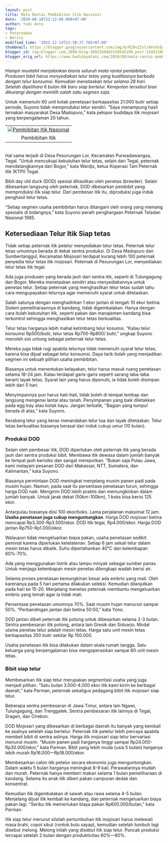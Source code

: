 ```yaml
---
layout: post
title: Mata Rantai Pembibitan Itik Nasional
date: '2020-08-18T22:12:00.000+07:00'
author: Yudi Anto
tags:
- Peternakan
- Berita
modified_time: '2022-12-14T12:30:37.702+07:00'
thumbnail: https://blogger.googleusercontent.com/img/b/R29vZ2xl/AVvXsEgE0VdtaXocP2QdAaxcMyJz08LR2Y65f33w0wEBRHhYYLesnHwuO9dbW7IcceHKHrnLfRZqAE4doV7Zjlbcu_Y31Mj_3dqK9Hsdm5n0hOvH0Vmjp3H9BM0WrwPQQ4AYOV3XgpjIY4CzmCmX/s72-c/bibit-itik_1184x800-768x519.jpg
blogger_id: tag:blogger.com,1999:blog-3092549465158545190.post-1549120890051032638
blogger_orig_url: https://www.budidayatani.com/2020/08/mata-rantai-pembibitan-itik-nasional.html
---
```


<p><i>Hampir mustahil menjalankan bisnis seluruh mata rantai pembibitan. Produsen bibit harus menyediakan telur tetas yang kualitasnya berbeda dengan telur konsumsi. Kemudian menetaskan telur selama 28 hari. Setelah dipelihara 6 bulan itik baru siap bertelur. Kerepotan tersebut bisa dikurangi dengan memilih salah satu segmen saja.</i></p><p>Untuk memenuhi 60 unit kotak penetasan berkapasitas 21.000 butir setiap periode, Suyono tidak memproduksi telur sendiri. “Saya menampung hasil ternakan masyarakat Desa Madopuro,” kata pelopor budidaya itik mojosari yang berpengalaman 20 tahun.&nbsp;</p><p><table align="center" cellpadding="0" cellspacing="0" style="margin-left: auto; margin-right: auto;"><tbody><tr><td style="text-align: center;"><a href="https://blogger.googleusercontent.com/img/b/R29vZ2xl/AVvXsEgE0VdtaXocP2QdAaxcMyJz08LR2Y65f33w0wEBRHhYYLesnHwuO9dbW7IcceHKHrnLfRZqAE4doV7Zjlbcu_Y31Mj_3dqK9Hsdm5n0hOvH0Vmjp3H9BM0WrwPQQ4AYOV3XgpjIY4CzmCmX/s422/bibit-itik_1184x800-768x519.jpg" style="margin-left: auto; margin-right: auto;"><img alt="Pembibitan Itik Nasional" border="0" data-original-height="285" data-original-width="422" src="https://blogger.googleusercontent.com/img/b/R29vZ2xl/AVvXsEgE0VdtaXocP2QdAaxcMyJz08LR2Y65f33w0wEBRHhYYLesnHwuO9dbW7IcceHKHrnLfRZqAE4doV7Zjlbcu_Y31Mj_3dqK9Hsdm5n0hOvH0Vmjp3H9BM0WrwPQQ4AYOV3XgpjIY4CzmCmX/s16000/bibit-itik_1184x800-768x519.jpg" title="Pembibitan Itik Nasional" /></a></td></tr><tr><td style="text-align: center;">Pembibitan Itik <br /></td></tr></tbody></table><br />Hal sama terjadi di Desa Pesurungan Lor, Kecamatan Purwadawangsa, Tegal. “Untuk mencukupi kebutuhan telur tetas, selain dari Tegal, peternak mendatangkannya dari Bogor,” kata Wardjo, ketua Koperasi Tani Peternak Itik (KTPI) Tegal.</p><p>Bibit day old duck (DOD) spesial dihasilkan oleh penetas (breeder). Selain dibesarkan langsung oleh peternak, DOD dibesarkan pembibit yang memproduksi itik siap telur. Dari pembesar itik itu, diproduksi juga induk penghasil telur tetas.&nbsp;</p><p>“Setiap segmen usaha pembibitan harus ditangani oleh orang yang memang spesialis di bidangnya,” kata Suyono peraih penghargaan Peternak Teladan Nasional 1985.</p><h2>Ketersediaan Telur Itik Siap tetas</h2><p>Tidak setiap peternak itik petelur menyediakan telur tetas. Peternak telur tetas umumnya berada di dekat sentra produksi. Di Desa Madopuro dan Sumbertanggul, Kecamatan Mojosari terdapat kurang lebih 100 peternak penyedia telur tetas itik mojosari. Peternak di Pesurungan Lor, menyediakan telur tetas itik tegai.</p><p>Ada juga produsen yang berada jauh dari sentra itik, seperti di Tulungagung dan Bogor. Mereka menetaskan sendiri atau menyediakannya untuk penetas telur. Setiap peternak yang menghasilkan telur tetas sudah tahu cara mengupayakan telurnya agar memenuhi syarat untuk ditetaskan.&nbsp;</p><p>Salah satunya dengan menghadirkan 1 ekor jantan di tengah 10 ekor betina. Sistem pemeliharaannya di kandang, tidak digembalakan. Hanya dengan cara itulah kebutuhan itik, seperti pakan dan manajemen kandang bisa terkontrol sehingga menghasilkan telur tetas berkualitas.</p><p>Telur tetas harganya lebih mahal ketimbang telur kosumsi. “Kalau telur konsumsi Rp500/butir, telur tetas Rp700-Rp800/ butir,” ungkap Suyono menoleh sisi untung sebagai peternak telur tetas.&nbsp;</p><p>Mereka juga tidak rugi apabila telurnya tidak memenuhi syarat telur tetas, karena bisa dijual sebagai telur konsumsi. Daya tarik itulah yang menjadikan segmen ini sebuah pilihan usaha pembibitan.</p><p>Biasanya untuk menentukan kelayakan, telur harus masuk ruang penetasan selama 18-24 jam. Kalau terdapat garis-garis seperti sarang laba-laba berarti layak tetas. Syarat lain yang harus dipenuhi, ia tidak boleh disimpan lebih dari 5 hari.&nbsp;</p><p>Menyimpannya pun harus hati-hati, tidak boleh di tempat lembap dan langsung mengenai lantai atau tanah. Penyimpanan yang baik diletakkan pada egg tray atau kotak kayu. Jangan terbalik, ’’Bagian yang tumpul berada di atas,” kata Suyono.&nbsp;</p><p>Kerabang telur yang keras menandakan telur tua dan layak ditetaskan. Telur tetas berkualitas biasanya berasal dari induk cukup umur (10 bulan).</p><h3>Produksi DOD</h3><p>Selain oleh pembesar itik, DOD diperlukan oleh peternak itik yang berada jauh dari sentra produksi bibit. Membawa itik dewasa dalam jumlah banyak ke tempat jauh berisiko dan sangat merepotkan. “Bukan saja Pulau Jawa, kami melayani pesanan DOD dari Makassar, NTT, Sumatera, dan Kalimantan,” kata Suyono.</p><p>Biasanya permintaan DOD meningkat menjelang musim panen padi pada musim hujan. Namun, pada saat itu persentase penetasan turun, sehingga harga DOD naik. Mengirim DOD lebih praktis dan memungkinkan dalam jumlah banyak. Untuk jarak dekat (50km-100km), 1 boks bisa berisi 125 ekor.</p><p>Antarpulau biasanya diisi 100 ekor/boks. Lama perjalanan maksimal 12 jam. <b>Usaha penetasan juga cukup menguntungkan</b>. Harga DOD mojosari betina mencapai Rp3.300-Rp3.500/ekor. DOD itik tegai, Rp4.000/ekor. Harga DOD jantan Rp750-Rp1.000/ekor.&nbsp;</p><p>Walaupun tidak mengeluarkan biaya pakan, usaha penetasan sedikit peminat karena diperlukan ketelatenan. Setiap 6 jam sekali telur dalam mesin tetas harus dibalik. Suhu dipertahankan 40°C dan kelembapan 60%-70%.&nbsp;</p><p>Ada yang menggunakan listrik atau lampu minyak sebagai sumber panas. Untuk menjaga kelembapan mesin penetas dilengkapi wadah berisi air.</p><p>Selama proses penetasan kemungkinan besar ada embrio yang mati. Oleh karenanya pada 5 hari pertama dilakukan seleksi. Kemudian dilanjutkan pada hari ke 15-20. Menjelang menetas peternak membantu mengeluarkan embrio yang lemah agar ia tidak mati.&nbsp;</p><p>Persentase penetasan umumnya 70%. Saat musim hujan menurun sampai 50%. “Perbandingan jantan dan betina 50:50,” kata Yono.</p><p>DOD jantan dibeli peternak itik potong untuk dibesarkan selama 2-3 bulan. Sentra pembesaran itik potong, antara lain Gresik dan Sidoarjo. Modal utama penetas telur adalah mesin tetas. Harga satu unit mesin tetas berkapasitas 350 butir sekitar Rp 150.000.&nbsp;</p><p>Usaha penetasan itik bisa dilakukan dalam skala rumah tangga. Satu keluarga yang berpengalaman bisa mengoperasikan sampai 60 unit mesin tetas.</p><h3>Bibit siap telur</h3><p>Membesarkan itik siap telur merupakan segmentasi usaha yang juga menjadi pilihan. “Satu bulan 3.000-4.000 ekor itik kami kirim ke berbagai daerah,” kata Parman, peternak sekaligus pedagang bibit itik mojosari siap telur.&nbsp;</p><p>Beberapa sentra pembesaran di Jawa Timur, antara lain Ngawi, Tulungagung, dan Trenggalek. Sentra pembesaran itik lainnya di Tegal, Sragen, dan Cirebon.</p><p>DOD Mojosari yang dibesarkan di berbagai daerah itu banyak yang kembali ke asalnya setelah siap bertelur. Peternak itik petelur lebih percaya apabila membeli bibit di sentra aslinya. Harga itik mojosari siap telur bervariasi menurut musim. “Musim panen padi harganya tinggi sampai Rp24.000-Rp30.000/ekor,” kata Parman. Bibit yang lebih muda (usia 5 bulan) harganya lebih murah Rp16.000—Rp18.000/ekor.</p><p>Membesarkan calon itik petelur secara ekonomis juga menguntungkan. Dalam waktu 5 bulan harganya meningkat 8-9 kali. Perawatannya mudah dan murah. Peternak hanya memberi makan selama 1 bulan pemeliharaan di kandang. Selama itu anak itik diberi pakan campuran dedak dan konsentrat.&nbsp;</p><p>Kemudian itik digembalakan di sawah atau rawa selama 4-5 bulan. Menjelang dijual itik kembali ke kandang, dan peternak mengeluarkan biaya pakan lagi. “Seribu itik memerlukan biaya pakan Rp600.000/bulan,” kata Parman.</p><p>Itik siap telur menurut silsilah pertumbuhan itik mojosari harus melewati masa brahi, copot sikut (rontok bulu sayap), kemudian setelah tumbuh lagi disebut melong. Melong inilah yang disebut itik siap telur. Puncak produksi tercapai setelah 2 bulan dengan produktivitas 60%—80%.</p>